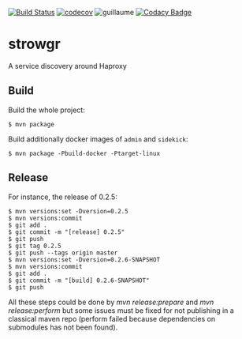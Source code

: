 [![Build Status](https://travis-ci.org/voyages-sncf-technologies/strowgr.svg?branch=develop)](https://travis-ci.org/voyages-sncf-technologies/strowgr) [![codecov](https://codecov.io/gh/voyages-sncf-technologies/strowgr/branch/develop/graph/badge.svg)](https://codecov.io/gh/voyages-sncf-technologies/strowgr) ![guillaume](https://img.shields.io/badge/works%20on%20guillaume's%20computer-ok-green.svg) [![Codacy Badge](https://api.codacy.com/project/badge/Grade/b5eb23250055421abbe5bf62eab8a5fd)](https://www.codacy.com/app/garnaud25/strowgr?utm_source=github.com&amp;utm_medium=referral&amp;utm_content=voyages-sncf-technologies/strowgr&amp;utm_campaign=Badge_Grade)


# strowgr

A service discovery around Haproxy


## Build

Build the whole project:

```shell
$ mvn package
```

Build additionally docker images of `admin` and `sidekick`:
                  
```shell
$ mvn package -Pbuild-docker -Ptarget-linux
```


## Release

For instance, the release of 0.2.5:

```shell
$ mvn versions:set -Dversion=0.2.5
$ mvn versions:commit
$ git add .
$ git commit -m "[release] 0.2.5"
$ git push
$ git tag 0.2.5
$ git push --tags origin master
$ mvn versions:set -Dversion=0.2.6-SNAPSHOT
$ mvn versions:commit
$ git add .
$ git commit -m "[build] 0.2.6-SNAPSHOT"
$ git push
```

All these steps could be done by _mvn release:prepare_ and _mvn release:perform_ but some issues must be fixed for not publishing in a classical maven repo (perform failed because dependencies on submodules has not been found).


